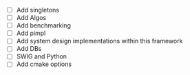 - [ ] Add singletons
- [ ] Add Algos
- [ ] Add benchmarking
- [ ] Add pimpl
- [ ] Add system design implementations within this framework
- [ ] Add DBs
- [ ] SWIG and Python 
- [ ] Add cmake options